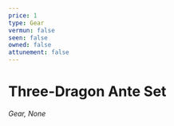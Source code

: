 ```yaml
---
price: 1
type: Gear
vermun: false
seen: false
owned: false
attunement: false
---
```

# Three-Dragon Ante Set

*Gear, None*